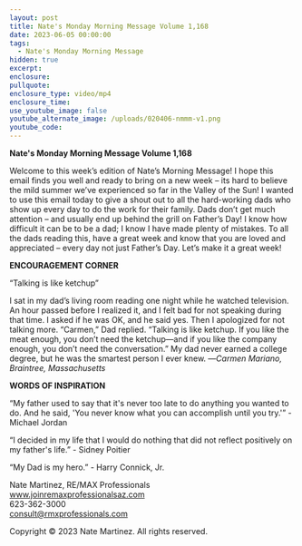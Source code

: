 ```yaml
---
layout: post
title: Nate's Monday Morning Message Volume 1,168
date: 2023-06-05 00:00:00
tags:
  - Nate's Monday Morning Message
hidden: true
excerpt:
enclosure:
pullquote:
enclosure_type: video/mp4
enclosure_time:
use_youtube_image: false
youtube_alternate_image: /uploads/020406-nmmm-v1.png
youtube_code:
---
```

**Nate's Monday Morning Message Volume 1,168**

Welcome to this week’s edition of Nate’s Morning Message! I hope this email finds you well and ready to bring on a new week – its hard to believe the mild summer we’ve experienced so far in the Valley of the Sun! I wanted to use this email today to give a shout out to all the hard-working dads who show up every day to do the work for their family. Dads don’t get much attention – and usually end up behind the grill on Father’s Day! I know how difficult it can be to be a dad; I know I have made plenty of mistakes. To all the dads reading this, have a great week and know that you are loved and appreciated – every day not just Father’s Day. Let’s make it a great week!&nbsp;

**ENCOURAGEMENT CORNER&nbsp;**

“Talking is like ketchup”

I sat in my dad’s living room reading one night while he watched television. An hour passed before I realized it, and I felt bad for not speaking during that time. I asked if he was OK, and he said yes. Then I apologized for not talking more. “Carmen,” Dad replied. “Talking is like ketchup. If you like the meat enough, you don’t need the ketchup—and if you like the company enough, you don’t need the conversation.” My dad never earned a college degree, but he was the smartest person I ever knew. —*Carmen Mariano, Braintree, Massachusetts*



**WORDS OF INSPIRATION**

“My father used to say that it's never too late to do anything you wanted to do. And he said, 'You never know what you can accomplish until you try.'” - Michael Jordan

“I decided in my life that I would do nothing that did not reflect positively on my father's life.” - Sidney Poitier

“My Dad is my hero.” - Harry Connick, Jr.

Nate Martinez, RE/MAX Professionals<br>www.joinremaxprofessionalsaz.com<br>623-362-3000<br>consult@rmxprofessionals.com

Copyright © 2023 Nate Martinez. All rights reserved.